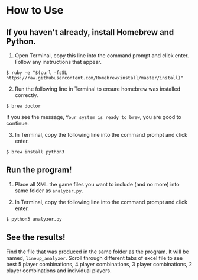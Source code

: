 # How to Use
## If you haven't already, install Homebrew and Python.
1. Open Terminal, copy this line into the command prompt and click enter. Follow any instructions that appear.
```
$ ruby -e "$(curl -fsSL https://raw.githubusercontent.com/Homebrew/install/master/install)"
```
2. Run the following line in Terminal to ensure homebrew was installed correctly.
```
$ brew doctor
```
If you see the message, `Your system is ready to brew`, you are good to continue.

3. In Terminal, copy the following line into the command prompt and click enter.
```
$ brew install python3
```

## Run the program!
1. Place all XML the game files you want to include (and no more) into same folder as `analyzer.py`.

2. In Terminal, copy the following line into the command prompt and click enter.
```
$ python3 analyzer.py
```
## See the results! 
Find the file that was produced in the same folder as the program. It will be named, `lineup_analyzer`.
Scroll through different tabs of excel file to see best 5 player combinations, 4 player combinations, 3 player combinations, 2 player combinations and individual players.
